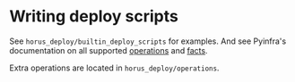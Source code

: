 # Writing deploy scripts

See `horus_deploy/builtin_deploy_scripts` for examples. And see
Pyinfra's documentation on all supported [operations][] and [facts][].

Extra operations are located in `horus_deploy/operations`.

[operations]: https://docs.pyinfra.com/en/1.x/operations.html
[facts]: https://docs.pyinfra.com/en/1.x/facts.html
